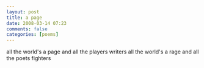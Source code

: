 ```yaml
---
layout: post
title: a page
date: 2008-03-14 07:23
comments: false
categories: [poems]
---
```


all the world's a page
and all the players writers
all the world's a rage
and all the poets fighters 
